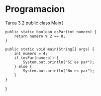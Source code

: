 # Programacion
Tarea 3.2
public class Main{

    public static boolean esPar(int numero) {
        return numero % 2 == 0;
    }

    public static void main(String[] args) {
        int numero = 4;
        if (esPar(numero)) {
            System.out.println("Sí es par");
        } else {
            System.out.println("No es par");
        }
    }

}
